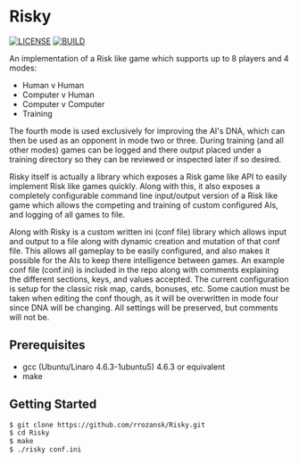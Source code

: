 # Risky

[![LICENSE](https://img.shields.io/badge/LICENSE-MIT-green.svg)](https://github.com/rrozansk/Risky/blob/master/LICENSE.txt) [![BUILD](https://img.shields.io/badge/BUILD-IN_DEVELOPMENT-yellow.svg)]()

An implementation of a Risk like game which supports up to 8 players and 4 modes:
- Human v Human
- Computer v Human
- Computer v Computer
- Training

The fourth mode is used exclusively for improving the AI's DNA, which can then 
be used as an opponent in mode two or three. During training (and all other modes)
games can be logged and there output placed under a training directory so they 
can be reviewed or inspected later if so desired.

Risky itself is actually a library which exposes a Risk game like API to
easily implement Risk like games quickly. Along with this, it also exposes a
completely configurable command line input/output version of a Risk like game
which allows the competing and training of custom configured AIs, and logging
of all games to file.

Along with Risky is a custom written ini (conf file) library which allows input
and output to a file along with dynamic creation and mutation of that conf file.
This allows all gameplay to be easily configured, and also makes it possible for
the AIs to keep there intelligence between games. An example conf file (conf.ini)
is included in the repo along with comments explaining the different sections,
keys, and values accepted. The current configuration is setup for the classic 
risk map, cards, bonuses, etc. Some caution must be taken when editing the conf
though, as it will be overwritten in mode four since DNA will be changing. All
settings will be preserved, but comments will not be.

## Prerequisites
- gcc (Ubuntu/Linaro 4.6.3-1ubuntu5) 4.6.3 or equivalent
- make

## Getting Started
```sh
$ git clone https://github.com/rrozansk/Risky.git
$ cd Risky
$ make
$ ./risky conf.ini
```
